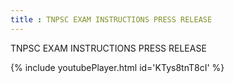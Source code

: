 ```yaml
---
title : TNPSC EXAM INSTRUCTIONS PRESS RELEASE
---
```


TNPSC EXAM INSTRUCTIONS PRESS RELEASE



{% include youtubePlayer.html id='KTys8tnT8cI' %}
